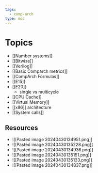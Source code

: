 ```yaml
---
tags:
  - comp-arch
type: moc
---
```

# Topics
- [[Number systems]]
- [[Bitwise]]
- [[Verilog]]
- [[Basic Comparch metrics]]
- [[CompArch Formulas]]
- [[E15]]
- [[E20]]
	- single vs multicycle
- [[CPU Cache]]
- [[Virtual Memory]]
- [[x86]] architecture
- [[System calls]]

## Resources
- ![[Pasted image 20240430134951.png]]
- ![[Pasted image 20240430135228.png]]
- ![[Pasted image 20240430134936.png]]
- ![[Pasted image 20240430135151.png]] 
- ![[Pasted image 20240430135133.png]]
- ![[Pasted image 20240430134837.png]]